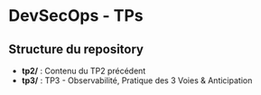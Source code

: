 # DevSecOps - TPs

## Structure du repository

- **tp2/** : Contenu du TP2 précédent
- **tp3/** : TP3 - Observabilité, Pratique des 3 Voies & Anticipation
